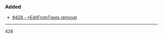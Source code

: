 ### Added

- [#428 - *EditFromTypes removal](https://github.com/shopsys/shopsys/pull/428)
-----
428
